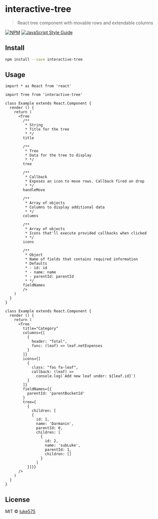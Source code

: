 # interactive-tree

> React tree component with movable rows and extendable columns

[![NPM](https://img.shields.io/npm/v/interactive-tree.svg)](https://www.npmjs.com/package/interactive-tree) [![JavaScript Style Guide](https://img.shields.io/badge/code_style-standard-brightgreen.svg)](https://standardjs.com)

## Install

```bash
npm install --save interactive-tree
```

## Usage

```tsx
import * as React from 'react'

import Tree from 'interactive-tree'

class Example extends React.Component {
  render () {
    return (
      <Tree
        /**
         * String
         * Title for the tree
         * */
        title

        /**
         * Tree
         * Data for the tree to display
         * */
        tree

        /**
         * Callback
         * Exposes an icon to move rows. Callback fired on drop
         * */
        handleMove

        /**
         * Array of objects
         * Columns to display additional data
         * */
        columns

        /**
         * Array of objects
         * Icons that'll execute provided callbacks when clicked
         * */
        icons

        /**
         * Object
         * Name of fields that contains required information
         * Defaults
         * - id: id
         * - name: name
         * - parentId: parentId
         * */
        fieldNames
        />
    )
  }
}
```

```tsx
class Example extends React.Component {
  render () {
    return (
      <Tree
        title="Category"
        columns={[
          {
            header: "Total",
            func: (leaf) => leaf.netExpenses
          }
        ]}
        icons={[
          {
            class: "fas fa-leaf",
            callback: (leaf) =>
              console.log(`Add new leaf under: ${leaf.id}`)
          }
        ]}
        fieldNames={{
          parentId: 'parentBucketId'
        }
        tree={
          {
            children: [
            {
              id: 1,
              name: 'Darmanin',
              parentId: 0,
              children: [
                {
                  id: 2,
                  name: 'subLuke',
                  parentId: 1,
                  children: []
                }
              ]
          }]}}
      />
    )
  }
}
```

## License

MIT © [luke575](https://github.com/luke575)
